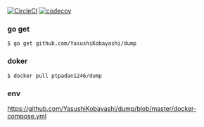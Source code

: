 [![CircleCI](https://circleci.com/gh/YasushiKobayashi/dump.svg?style=svg)](https://circleci.com/gh/YasushiKobayashi/dump)
[![codecov](https://codecov.io/gh/YasushiKobayashi/dump/branch/master/graph/badge.svg)](https://codecov.io/gh/YasushiKobayashi/dump)

### go get
`$ go get github.com/YasushiKobayashi/dump`

### doker
`$ docker pull ptpadan1246/dump`

### env
https://github.com/YasushiKobayashi/dump/blob/master/docker-compose.yml
